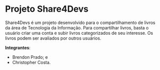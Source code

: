 # Projeto Share4Devs

Share4Devs é um projeto desenvolvido para o compartilhamento de livros da área de Tecnologia da Informação. Para compartilhar livros, basta o usuário criar uma conta e subir livros categorizados de seu interesse. Os livros podem ser avaliados por outros usuários.

**Integrantes**:
- Brendon Prado; e
- Christopher Costa.

